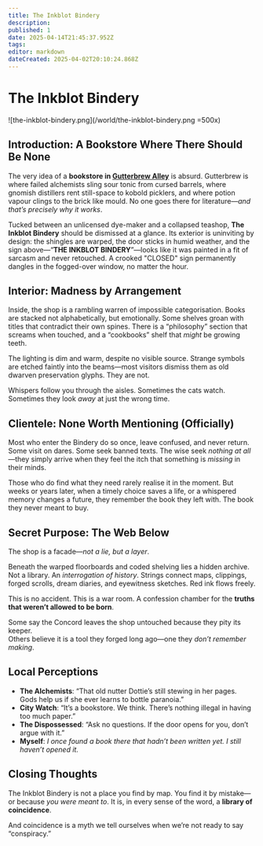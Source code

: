 ```yaml
---
title: The Inkblot Bindery
description: 
published: 1
date: 2025-04-14T21:45:37.952Z
tags: 
editor: markdown
dateCreated: 2025-04-02T20:10:24.868Z
---
```


# The Inkblot Bindery

![the-inkblot-bindery.png](/world/the-inkblot-bindery.png =500x)

## Introduction: A Bookstore Where There Should Be None

The very idea of a **bookstore in [Gutterbrew Alley](/geography/settlement/city/city-of-or/district/gutterbrew-alley.md)** is absurd. Gutterbrew is where failed alchemists sling sour tonic from cursed barrels, where gnomish distillers rent still-space to kobold picklers, and where potion vapour clings to the brick like mould. No one goes there for literature—*and that’s precisely why it works*.

Tucked between an unlicensed dye-maker and a collapsed teashop, **The Inkblot Bindery** should be dismissed at a glance. Its exterior is uninviting by design: the shingles are warped, the door sticks in humid weather, and the sign above—“**THE INKBLOT BINDERY**”—looks like it was painted in a fit of sarcasm and never retouched. A crooked "CLOSED" sign permanently dangles in the fogged-over window, no matter the hour.

## Interior: Madness by Arrangement

Inside, the shop is a rambling warren of impossible categorisation. Books are stacked not alphabetically, but emotionally. Some shelves groan with titles that contradict their own spines. There is a “philosophy” section that screams when touched, and a “cookbooks” shelf that *might* be growing teeth.

The lighting is dim and warm, despite no visible source. Strange symbols are etched faintly into the beams—most visitors dismiss them as old dwarven preservation glyphs. They are not.

Whispers follow you through the aisles. Sometimes the cats watch. Sometimes they look *away* at just the wrong time.

## Clientele: None Worth Mentioning (Officially)

Most who enter the Bindery do so once, leave confused, and never return. Some visit on dares. Some seek banned texts. The wise seek *nothing at all*—they simply arrive when they feel the itch that something is *missing* in their minds.

Those who do find what they need rarely realise it in the moment. But weeks or years later, when a timely choice saves a life, or a whispered memory changes a future, they remember the book they left with. The book they never meant to buy.

## Secret Purpose: The Web Below

The shop is a facade—*not a lie, but a layer*.

Beneath the warped floorboards and coded shelving lies a hidden archive. Not a library. An *interrogation of history*. Strings connect maps, clippings, forged scrolls, dream diaries, and eyewitness sketches. Red ink flows freely.

This is no accident. This is a war room. A confession chamber for the **truths that weren’t allowed to be born**.

Some say the Concord leaves the shop untouched because they pity its keeper.  
Others believe it is a tool they forged long ago—one they *don’t remember making*.

## Local Perceptions

- **The Alchemists**: “That old nutter Dottie’s still stewing in her pages. Gods help us if she ever learns to bottle paranoia.”
- **City Watch**: “It’s a bookstore. We think. There’s nothing illegal in having too much paper.”
- **The Dispossessed**: “Ask no questions. If the door opens for you, don’t argue with it.”
- **Myself**: *I once found a book there that hadn’t been written yet. I still haven’t opened it.*

## Closing Thoughts

The Inkblot Bindery is not a place you find by map. You find it by mistake—or because *you were meant to*. It is, in every sense of the word, a **library of coincidence**.

And coincidence is a myth we tell ourselves when we’re not ready to say “conspiracy.”
